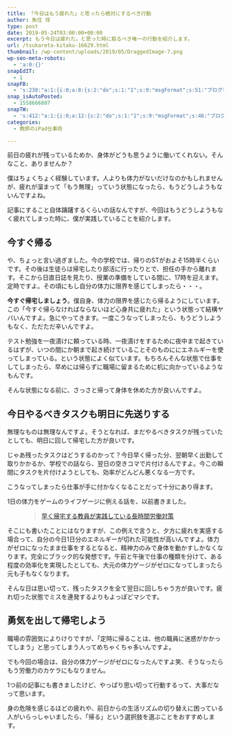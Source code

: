 ```yaml
---
title: 「今日はもう疲れた」と思ったら絶対にするべき行動
author: 魚住 惇
type: post
date: 2019-05-24T03:00:00+00:00
excerpt: もう今日は疲れた。と思った時に取るベき唯一の行動を紹介します。
url: /tsukareta-kitaku-16629.html
thumbnail: /wp-content/uploads/2019/05/DraggedImage-7.png
wp-seo-meta-robots:
  - 'a:0:{}'
snapEdIT:
  - 1
snapFB:
  - 's:238:"a:1:{i:0;a:8:{s:2:"do";s:1:"1";s:9:"msgFormat";s:51:"ブログを更新しました！%TITLE% %SITENAME%";s:8:"postType";s:1:"A";s:9:"isAutoImg";s:1:"A";s:8:"imgToUse";s:0:"";s:9:"isAutoURL";s:1:"A";s:8:"urlToUse";s:0:"";s:4:"doFB";i:0;}}";'
snap_isAutoPosted:
  - 1558666807
snapTW:
  - 's:412:"a:1:{i:0;a:12:{s:2:"do";s:1:"1";s:9:"msgFormat";s:46:"ブログを更新しました: %TITLE%  %URL%";s:8:"attchImg";s:1:"1";s:9:"isAutoImg";s:1:"A";s:8:"imgToUse";s:0:"";s:9:"isAutoURL";s:1:"A";s:8:"urlToUse";s:0:"";s:4:"doTW";i:0;s:8:"isPosted";s:1:"1";s:4:"pgID";s:19:"1131756741861863424";s:7:"postURL";s:56:"https://twitter.com/jun3010me/status/1131756741861863424";s:5:"pDate";s:19:"2019-05-24 03:00:09";}}";'
categories:
  - 教師のiPad仕事術

---
```

前日の疲れが残っているためか、身体がどうも思うように働いてくれない。そんなこと、ありませんか？

僕はちょくちょく経験しています。人よりも体力がないだけなのかもしれませんが、疲れが溜まって「もう無理」っていう状態になったら、もうどうしようもないんですよね。

記事にすること自体躊躇するくらいの話なんですが、今回はもうどうしようもなく疲れてしまった時に、僕が実践していることを紹介します。

## 今すぐ帰る

や、ちょっと言い過ぎました。今の学校では、帰りのSTがおよそ15時半くらいです。その後は生徒らは帰宅したり部活に行ったりとで、担任の手から離れます。そこから日直日誌を見たり、授業の準備をしている間に、17時を迎えます。定時ですよ。その頃にもし自分の体力に限界を感じてしまったら・・・。

**今すぐ帰宅しましょう**。僕自身、体力の限界を感じたら帰るようにしています。この「今すぐ帰らなければならないほど心身共に疲れた」という状態って結構ヤバいんですよ。急にやってきます。一度こうなってしまったら、もうどうしようもなく、ただただ辛いんですよ。

テスト勉強を一夜漬けに頼っている時、<span class="smb-highlighter">一夜漬けをするために夜中まで起きているはずが、いつの間にか朝まで起き続けていることそのものににエネルギーを使ってしまっている</span>。という状態によく似ています。もちろんそんな状態で仕事をしてしまったら、早めには帰らずに職場に留まるために机に向かっているようなもんです。

そんな状態になる前に、さっさと帰って身体を休めた方が良いんですよ。

## 今日やるべきタスクも明日に先送りする

無理なものは無理なんですよ。そうとなれば、まだやるべきタスクが残っていたとしても、明日に回して帰宅した方が良いです。

じゃあ残ったタスクはどうするのかって？今日早く帰った分、翌朝早く出勤して取りかかるか、学校での話なら、翌日の空きコマで片付けるんですよ。今この瞬間にタスクを片付けようとしても、効率がどんどん悪くなる一方です。

こうなってしまったら仕事が手に付かなくなることだって十分にあり得ます。

1日の体力をゲームのライフゲージに例える話を、以前書きました。<figure class="wp-block-embed is-type-rich is-provider-wp-oembed-blog-card-handler">

<div class="wp-block-embed__wrapper">
  <blockquote class="wp-embedded-content" data-secret="uqKprliV7c">
    <a href="http://jun3010.me/teacher-longtimework-16591.html">早く帰宅する教員が実践している長時間労働対策</a>
  </blockquote>
</div></figure> 

そこにも書いたことにはなりますが、この例えで言うと、夕方に疲れを実感する場合って、自分の今日1日分のエネルギーが切れた可能性が高いんですよ。体力がゼロになったまま仕事をするとなると、精神力のみで身体を動かすしかなくなります。完全にブラック的な発想です。午前と午後で仕事の種類を分けて、ある程度の効率化を実現したとしても、大元の体力ゲージがゼロになってしまったら元も子もなくなります。

そんな日は思い切って、残ったタスクを全て翌日に回しちゃう方が良いです。疲れ切った状態でミスを連発するよりもよっぽどマシです。

## 勇気を出して帰宅しよう

職場の雰囲気によりけりですが、「定時に帰ることは、他の職員に迷惑がかかってしまう」と思ってしまう人ってめちゃくちゃ多いんですよ。

でも今回の場合は、自分の体力ゲージがゼロになったんですよ笑、そうなったらもう労働力のカケラにもなりません。

1つ前の記事にも書きましたけど、やっぱり思い切って行動するって、大事だなって思います。

身の危険を感じるほどの疲れや、前日からの生活リズムの切り替えに困っている人がいらっしゃいましたら、「帰る」という選択肢を選ぶことをおすすめします。